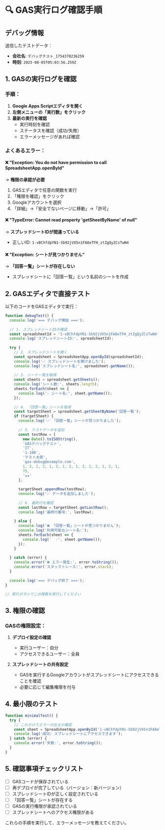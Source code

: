 # 🔍 GAS実行ログ確認手順

## デバッグ情報
送信したテストデータ：
- **会社名**: `デバッグテスト_1754370236259`
- **時刻**: `2025-08-05T05:03:56.259Z`

## 1. GASの実行ログを確認

### 手順：
1. **Google Apps Scriptエディタを開く**
2. **左側メニューの「実行数」をクリック**
3. **最新の実行を確認**
   - 実行時刻を確認
   - ステータスを確認（成功/失敗）
   - エラーメッセージがあれば確認

### よくあるエラー：

#### ❌ "Exception: You do not have permission to call SpreadsheetApp.openById"
→ **権限の承認が必要**
1. GASエディタで任意の関数を実行
2. 「権限を確認」をクリック
3. Googleアカウントを選択
4. 「詳細」→「安全でないページに移動」→「許可」

#### ❌ "TypeError: Cannot read property 'getSheetByName' of null"
→ **スプレッドシートIDが間違っている**
- 正しいID: `1-vBChfdpYN1-Sb92jVX5n1FA8eTFH_ztZgQyZCsTwN4`

#### ❌ "Exception: シートが見つかりません"
→ **「回答一覧」シートが存在しない**
- スプレッドシートに「回答一覧」という名前のシートを作成

## 2. GASエディタで直接テスト

以下のコードをGASエディタで実行：

```javascript
function debugTest() {
  console.log('=== デバッグ開始 ===');
  
  // 1. スプレッドシートIDの確認
  const spreadsheetId = '1-vBChfdpYN1-Sb92jVX5n1FA8eTFH_ztZgQyZCsTwN4';
  console.log('スプレッドシートID:', spreadsheetId);
  
  try {
    // 2. スプレッドシートを開く
    const spreadsheet = SpreadsheetApp.openById(spreadsheetId);
    console.log('✅ スプレッドシートを開けました');
    console.log('スプレッドシート名:', spreadsheet.getName());
    
    // 3. シート一覧を取得
    const sheets = spreadsheet.getSheets();
    console.log('シート数:', sheets.length);
    sheets.forEach(sheet => {
      console.log('- シート名:', sheet.getName());
    });
    
    // 4. 「回答一覧」シートを取得
    const targetSheet = spreadsheet.getSheetByName('回答一覧');
    if (targetSheet) {
      console.log('✅ 「回答一覧」シートが見つかりました');
      
      // 5. テストデータを追加
      const testRow = [
        new Date().toISOString(),
        'GASデバッグテスト',
        'IT',
        '1-100',
        'テスト太郎',
        'gas-debug@example.com',
        1, 2, 1, 2, 1, 2, 1, 2, 1, 2, 1, 2, 1, 2, 1,
        75,
        '★★'
      ];
      
      targetSheet.appendRow(testRow);
      console.log('✅ データを追加しました');
      
      // 6. 最終行を確認
      const lastRow = targetSheet.getLastRow();
      console.log('最終行番号:', lastRow);
      
    } else {
      console.log('❌ 「回答一覧」シートが見つかりません');
      console.log('利用可能なシート名:');
      sheets.forEach(sheet => {
        console.log('  -', sheet.getName());
      });
    }
    
  } catch (error) {
    console.error('❌ エラー発生:', error.toString());
    console.error('スタックトレース:', error.stack);
  }
  
  console.log('=== デバッグ終了 ===');
}

// 実行ボタンでこの関数を実行してください
```

## 3. 権限の確認

### GASの権限設定：
1. **デプロイ設定の確認**
   - 実行ユーザー：自分
   - アクセスできるユーザー：全員

2. **スプレッドシートの共有設定**
   - GASを実行するGoogleアカウントがスプレッドシートにアクセスできることを確認
   - 必要に応じて編集権限を付与

## 4. 最小限のテスト

```javascript
function minimalTest() {
  try {
    // これだけでエラーが出るか確認
    const sheet = SpreadsheetApp.openById('1-vBChfdpYN1-Sb92jVX5n1FA8eTFH_ztZgQyZCsTwN4');
    console.log('成功: スプレッドシートにアクセスできます');
  } catch (error) {
    console.error('失敗:', error.toString());
  }
}
```

## 5. 確認事項チェックリスト

- [ ] GASコードが保存されている
- [ ] 再デプロイが完了している（バージョン：新バージョン）
- [ ] スプレッドシートIDが正しく設定されている
- [ ] 「回答一覧」シートが存在する
- [ ] GASの実行権限が承認されている
- [ ] スプレッドシートへのアクセス権限がある

これらの手順を実行して、エラーメッセージを教えてください。